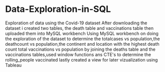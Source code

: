 # Data-Exploration-in-SQL
Exploration of data using the Covid-19 dataset
After downloading the dataset i created two tables, the death table and vaccinations table then uploaded them into MySQL workbench
Using MySQL workbench on doing the exploration of the dataset to determine the totalcases vs population,the deathcount vs population,the continent and location with the highest 
death count 
total vaccinations vs population by joining the deaths table and the vaccinations tables,used window functions ans CTE's to determine the rolling_people vaccinated
lastly created a view for later vizualization using Tableau
